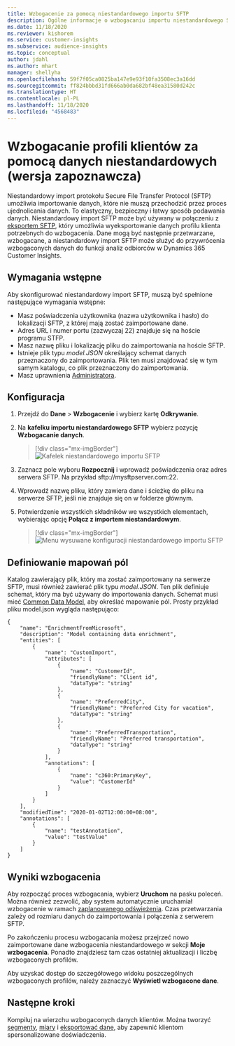 ```yaml
---
title: Wzbogacenie za pomocą niestandardowego importu SFTP
description: Ogólne informacje o wzbogacaniu importu niestandardowego SFTP.
ms.date: 11/18/2020
ms.reviewer: kishorem
ms.service: customer-insights
ms.subservice: audience-insights
ms.topic: conceptual
author: jdahl
ms.author: mhart
manager: shellyha
ms.openlocfilehash: 59f7f05ca0825ba147e9e93f10fa3508ec3a16dd
ms.sourcegitcommit: ff824bbbd31fd666ab0da682bf48ea31580d242c
ms.translationtype: HT
ms.contentlocale: pl-PL
ms.lasthandoff: 11/18/2020
ms.locfileid: "4568483"
---
```

# <a name="enrich-customer-profiles-with-custom-data-preview"></a>Wzbogacanie profili klientów za pomocą danych niestandardowych (wersja zapoznawcza)

Niestandardowy import protokołu Secure File Transfer Protocol (SFTP) umożliwia importowanie danych, które nie muszą przechodzić przez proces ujednolicania danych. To elastyczny, bezpieczny i łatwy sposób podawania danych. Niestandardowy import SFTP może być używany w połączeniu z [eksportem SFTP](export-sftp.md), który umożliwia wyeksportowanie danych profilu klienta potrzebnych do wzbogacenia. Dane mogą być następnie przetwarzane, wzbogacane, a niestandardowy import SFTP może służyć do przywrócenia wzbogaconych danych do funkcji analiz odbiorców w Dynamics 365 Customer Insights.

## <a name="prerequisites"></a>Wymagania wstępne

Aby skonfigurować niestandardowy import SFTP, muszą być spełnione następujące wymagania wstępne:

- Masz poświadczenia użytkownika (nazwa użytkownika i hasło) do lokalizacji SFTP, z której mają zostać zaimportowane dane.
- Adres URL i numer portu (zazwyczaj 22) znajduje się na hoście programu STFP.
- Masz nazwę pliku i lokalizację pliku do zaimportowania na hoście SFTP.
- Istnieje plik typu *model.JSON* określający schemat danych przeznaczony do zaimportowania. Plik ten musi znajdować się w tym samym katalogu, co plik przeznaczony do zaimportowania.
- Masz uprawnienia [Administratora](permissions.md#administrator).

## <a name="configuration"></a>Konfiguracja

1. Przejdź do **Dane** > **Wzbogacenie** i wybierz kartę **Odkrywanie**.

1. Na **kafelku importu niestandardowego SFTP** wybierz pozycję **Wzbogacanie danych**.

   > [!div class="mx-imgBorder"]
   > ![Kafelek niestandardowego importu SFTP](media/SFTP_Custom_Import_tile.png "Kafelek niestandardowego importu SFTP")

1. Zaznacz pole wyboru **Rozpocznij** i wprowadź poświadczenia oraz adres serwera SFTP. Na przykład sftp://mysftpserver.com:22.

1. Wprowadź nazwę pliku, który zawiera dane i ścieżkę do pliku na serwerze SFTP, jeśli nie znajduje się on w folderze głównym.

1. Potwierdzenie wszystkich składników we wszystkich elementach, wybierając opcję **Połącz z importem niestandardowym**.

   > [!div class="mx-imgBorder"]
   > ![Menu wysuwane konfiguracji niestandardowego importu SFTP](media/SFTP_Custom_Import_Configuration_flyout.png "Menu wysuwane konfiguracji niestandardowego importu SFTP")

## <a name="defining-field-mappings"></a>Definiowanie mapowań pól 

Katalog zawierający plik, który ma zostać zaimportowany na serwerze SFTP, musi również zawierać plik typu *model.JSON*. Ten plik definiuje schemat, który ma być używany do importowania danych. Schemat musi mieć [Common Data Model](https://docs.microsoft.com/common-data-model/), aby określać mapowanie pól. Prosty przykład pliku model.json wygląda następująco:

```
{
    "name": "EnrichmentFromMicrosoft",
    "description": "Model containing data enrichment",
    "entities": [
        {
            "name": "CustomImport",
            "attributes": [
                {
                    "name": "CustomerId",
                    "friendlyName": "Client id",
                    "dataType": "string"
                },
                {
                    "name": "PreferredCity",
                    "friendlyName": "Preferred City for vacation",
                    "dataType": "string"
                },
                {
                    "name": "PreferredTransportation",
                    "friendlyName": "Preferred transportation",
                    "dataType": "string"
                }
            ],
            "annotations": [
                {
                    "name": "c360:PrimaryKey",
                    "value": "CustomerId"
                }
            ]
        }
    ],
    "modifiedTime": "2020-01-02T12:00:00+08:00",
    "annotations": [
        {
            "name": "testAnnotation",
            "value": "testValue"
        }
    ]
}
```

## <a name="enrichment-results"></a>Wyniki wzbogacenia

Aby rozpocząć proces wzbogacania, wybierz **Uruchom** na pasku poleceń. Można również zezwolić, aby system automatycznie uruchamiał wzbogacenie w ramach [zaplanowanego odświeżenia](system.md#schedule-tab). Czas przetwarzania zależy od rozmiaru danych do zaimportowania i połączenia z serwerem SFTP.

Po zakończeniu procesu wzbogacania możesz przejrzeć nowo zaimportowane dane wzbogacenia niestandardowego w sekcji **Moje wzbogacenia**. Ponadto znajdziesz tam czas ostatniej aktualizacji i liczbę wzbogaconych profilów.

Aby uzyskać dostęp do szczegółowego widoku poszczególnych wzbogaconych profilów, należy zaznaczyć **Wyświetl wzbogacone dane**.

## <a name="next-steps"></a>Następne kroki

Kompiluj na wierzchu wzbogaconych danych klientów. Można tworzyć [segmenty](segments.md), [miary](measures.md) i [eksportować dane](export-destinations.md), aby zapewnić klientom spersonalizowane doświadczenia.



